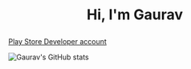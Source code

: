 # <p align="center"> Hi, I'm Gaurav</p>

[Play Store Developer account](https://play.google.com/store/apps/dev?id=5751302584145160415)

![Gaurav's GitHub stats](https://github-readme-stats.vercel.app/api?username=codegsaini&show=reviews,prs_merged,prs_merged_percentage)


